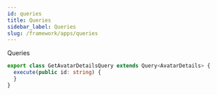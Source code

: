 ```yaml
---
id: queries
title: Queries
sidebar_label: Queries
slug: /framework/apps/queries
---
```


Queries

```ts
export class GetAvatarDetailsQuery extends Query<AvatarDetails> {
  execute(public id: string) {
  }
}
```

